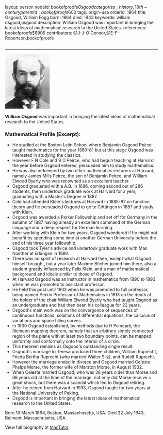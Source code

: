 layout: person
nodeid: bookofproofs$Osgood
categories: history,19th-century
parentid: bookofproofs$603
tags: origin-usa
orderid: 1864
title: Osgood, William Fogg
born: 1864
died: 1943
keywords: william osgood,osgood
description: William Osgood was important in bringing the latest ideas of mathematical research to the United States.
references: bookofproofs$6909
contributors: @J-J-O'Connor,@E-F-Robertson,bookofproofs

---



---

![Osgood.jpg](https://github.com/bookofproofs/bookofproofs.github.io/blob/main/_sources/_assets/images/portraits/Osgood.jpg?raw=true)

**William Osgood** was important in bringing the latest ideas of mathematical research to the United States.

### Mathematical Profile (Excerpt):
* He studied at the Boston Latin School where Benjamin Osgood Peirce taught mathematics for the year 1880-81 but at this stage Osgood was interested in studying the classics.
* However F N Cole and B O Peirce, who had begun teaching at Harvard the year before Osgood entered, persuaded him to study mathematics.
* He was also influenced by two other mathematics lecturers at Harvard, namely James Mills Peirce, the son of Benjamin Peirce, and William Elwood Byerly who was renowned as an excellent teacher.
* Osgood graduated with a A.B. in 1886, coming second out of 286 students, then undertook graduate work at Harvard for a year, graduating with a Master's Degree in 1887.
* Cole had attended Klein's lectures at Harvard in 1885-87 on function theory and he persuaded Osgood to go to Göttingen in 1887 and study with Klein.
* Osgood was awarded a Parker Fellowship and set off for Germany in the autumn of 1887 having already an excellent command of the German language and a deep respect for German learning.
* After working with Klein for two years, Osgood wondered if he might not benefit by spending some time at another German University before the end of his three year fellowship.
* Osgood took Tyler's advice and undertook graduate work with Max Noether at Erlangen in 1889.
* There was no spirit of research at Harvard then, except what Osgood himself brought, but a year later Maxime Bôcher joined him there, also a student greatly influenced by Felix Klein, and a man of mathematical background and ideals similar to those of Osgood.
* At Harvard Osgood was an instructor in mathematics from 1890 to 1893 when he was promoted to assistant professor.
* He held this post until 1903 when he was promoted to full professor, being named Perkin Professor of Mathematics in 1913 on the death of the holder of the chair William Elwood Byerly who had taught Osgood as an undergraduate and had then been his colleague for 23 years.
* Osgood's main work was on the convergence of sequences of continuous functions, solutions of differential equations, the calculus of variations and space filling curves.
* In 1900 Osgood established, by methods due to H Poincaré, the Riemann mapping theorem, namely that an arbitrary simply connected region of the plane with at least two boundary points, can be mapped uniformly and conformally onto the interior of a circle.
* This theorem remains as Osgood's outstanding single result.
* Osgood's marriage to Teresa produced three children, William Ruprecht, Frieda Bertha Ruprecht (who married Walter Silz), and Rudolf Ruprecht.
* However the marriage ended in divorce and Osgood married Celeste Phelps Morse, the former wife of Marston Morse, in August 1932.
* When Celeste married Osgood, who was 28 years older than Morse and 68 years old at the time of the marriage, not only did Morse receive a great shock, but there was a scandal which led to Osgood retiring.
* After he retired from Harvard in 1933, Osgood taught for two years at the National University of Peking.
* Osgood is important in bringing the latest ideas of mathematical research to the United States.

Born 10 March 1864, Boston, Massachusetts, USA. Died 22 July 1943, Belmont, Massachusetts, USA.

View full biography at [MacTutor](https://mathshistory.st-andrews.ac.uk/Biographies/Osgood/)
